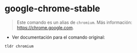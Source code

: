 # google-chrome-stable

> Este comando es un alias de `chromium`.
> Más información: <https://chrome.google.com>.

- Ver documentación para el comando original:

`tldr chromium`
